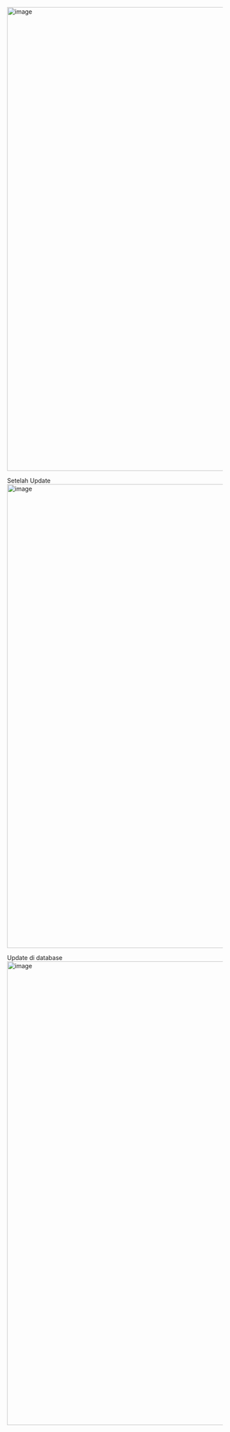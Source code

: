 <img width="1920" height="1080" alt="image" src="https://github.com/user-attachments/assets/c85298c9-6ced-4f21-832f-e45da39efd53" />

Setelah Update
<img width="1920" height="1080" alt="image" src="https://github.com/user-attachments/assets/4f8d229b-d64d-4af0-b2b3-ee3ccc516fa4" />

Update di database
<img width="1920" height="1080" alt="image" src="https://github.com/user-attachments/assets/9319a9fb-371a-467c-a704-b298ea3f38a8" />
